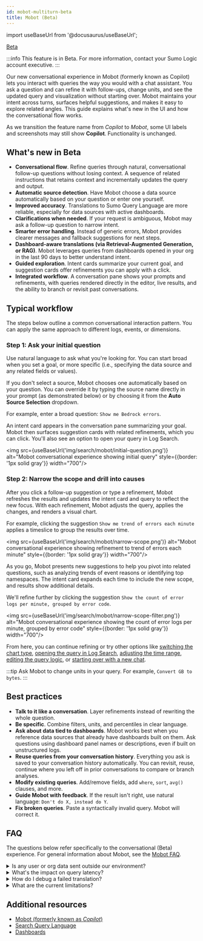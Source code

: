 ```yaml
---
id: mobot-multiturn-beta
title: Mobot (Beta)
---
```


import useBaseUrl from '@docusaurus/useBaseUrl';

<head>
  <meta name="robots" content="noindex" />
</head>

<p><a href={useBaseUrl('docs/beta')}><span className="beta">Beta</span></a></p>

:::info
This feature is in Beta. For more information, contact your Sumo Logic account executive.
:::

Our new conversational experience in Mobot (formerly known as Copilot) lets you interact with queries the way you would with a chat assistant. You ask a question and can refine it with follow-ups, change units, and see the updated query and visualization without starting over. Mobot maintains your intent across turns, surfaces helpful suggestions, and makes it easy to explore related angles. This guide explains what's new in the UI and how the conversational flow works.

As we transition the feature name from *Copilot* to *Mobot*, some UI labels and screenshots may still show **Copilot**. Functionality is unchanged.

## What's new in Beta

* **Conversational flow**. Refine queries through natural, conversational follow-up questions without losing context. A sequence of related instructions that retains context and incrementally updates the query and output.
* **Automatic source detection**. Have Mobot choose a data source automatically based on your question or enter one yourself.
* **Improved accuracy**. Translations to Sumo Query Language are more reliable, especially for data sources with active dashboards.
* **Clarifications when needed**. If your request is ambiguous, Mobot may ask a follow-up question to narrow intent.
* **Smarter error handling**. Instead of generic errors, Mobot provides clearer messages and fallback suggestions for next steps.
* **Dashboard-aware translations (via Retrieval-Augmented Generation, or RAG)**. Mobot leverages queries from dashboards opened in your org in the last 90 days to better understand intent.
* **Guided exploration**. Intent cards summarize your current goal, and suggestion cards offer refinements you can apply with a click.
* **Integrated workflow**. A conversation pane shows your prompts and refinements, with queries rendered directly in the editor, live results, and the ability to branch or revisit past conversations.

## Typical workflow

The steps below outline a common conversational interaction pattern. You can apply the same approach to different logs, events, or dimensions.

### Step 1: Ask your initial question  

Use natural language to ask what you're looking for. You can start broad when you set a goal, or more specific (i.e., specifying the data source and any related fields or values).

If you don't select a source, Mobot chooses one automatically based on your question. You can override it by typing the source name directly in your prompt (as demonstrated below) or by choosing it from the **Auto Source Selection** dropdown.

For example, enter a broad question: `Show me Bedrock errors`.

An intent card appears in the conversation pane summarizing your goal. Mobot then surfaces suggestion cards with related refinements, which you can click. You'll also see an option to open your query in Log Search.

<img src={useBaseUrl('img/search/mobot/initial-question.png')} alt="Mobot conversational experience showing initial query" style={{border: '1px solid gray'}} width="700"/>

### Step 2: Narrow the scope and drill into causes

After you click a follow-up suggestion or type a refinement, Mobot refreshes the results and updates the intent card and query to reflect the new focus. With each refinement, Mobot adjusts the query, applies the changes, and renders a visual chart.

For example, clicking the suggestion `Show me trend of errors each minute` applies a timeslice to group the results over time.

<img src={useBaseUrl('img/search/mobot/narrow-scope.png')} alt="Mobot conversational experience showing refinement to trend of errors each minute" style={{border: '1px solid gray'}} width="700"/>

As you go, Mobot presents new suggestions to help you pivot into related questions, such as analyzing trends of event reasons or identifying top namespaces. The intent card expands each time to include the new scope, and results show additional details.

We'll refine further by clicking the suggestion `Show the count of error logs per minute, grouped by error code`.

<img src={useBaseUrl('img/search/mobot/narrow-scope-filter.png')} alt="Mobot conversational experience showing the count of error logs per minute, grouped by error code" style={{border: '1px solid gray'}} width="700"/>

From here, you can continue refining or try other options like [switching the chart type](/docs/search/mobot/#chart-type), [opening the query in Log Search](/docs/search/mobot/#step-4-open-in-log-search), [adjusting the time range](/docs/search/mobot/#time-range), [editing the query logic](/docs/search/mobot/#edit-query-code), or [starting over with a new chat](/docs/search/mobot/#new-conversation).

:::tip
Ask Mobot to change units in your query. For example, `Convert GB to bytes`.
:::

## Best practices

* **Talk to it like a conversation**. Layer refinements instead of rewriting the whole question.  
* **Be specific**. Combine filters, units, and percentiles in clear language.
* **Ask about data tied to dashboards**. Mobot works best when you reference data sources that already have dashboards built on them. Ask questions using dashboard panel names or descriptions, even if built on unstructured logs.
* **Reuse queries from your conversation history**. Everything you ask is saved to your conversation history automatically. You can revisit, reuse, continue where you left off in prior conversations to compare or branch analyses.
* **Modify existing queries**. Add/remove fields, add `where`, `sort`, `avg()` clauses, and more.
* **Guide Mobot with feedback**. If the result isn't right, use natural language: `Don't do X, instead do Y`.
* **Fix broken queries**. Paste a syntactically invalid query. Mobot will correct it.

## FAQ

The questions below refer specifically to the conversational (Beta) experience. For general information about Mobot, see the [Mobot FAQ](/docs/search/mobot#faq).

<details>
<summary>Is any user or org data sent outside our environment?</summary>

No. All processing happens within your region's cluster. RAG context is scoped to dashboards in your own org—no cross-org data leakage.
</details>

<details>
<summary>What's the impact on query latency?</summary>

Typical end-to-end response time remains under 2 seconds for most queries. Very large result sets or percentile calculations over broad ranges may take up to 5 seconds. During Beta, full query generation may take 6 to 7 seconds, but Mobot streams the first token (intent interpretation) within 2 seconds.
</details>

<details>
<summary>How do I debug a failed translation?</summary>

If a translation fails, Mobot generates a contextual error message tailored to the situation. The message includes the generated query, explains why it failed, and suggests how to fix it (for example, `Try narrowing your time window` or `Simplify your filter expression`).

Here are some common cases:

* **No or delayed results**. Give Mobot a few seconds to process complex refinements.  
* **Output too broad**. Add more context (for example, specify a client or namespace).  
* **Unexpected numbers**. If results look off, be more explicit. For example, ask `show in milliseconds` or `convert to seconds` to adjust units, or say `show P90` / `switch back to P50 over 1 minute` to refine percentiles.  
</details>

<details>
<summary>What are the current limitations?</summary>

* For dashboard-aware translations via RAG, support is limited to the `sourceCategory` filter (selection in the source picker) at launch. Other expressions like `_index=` or `_sourceHost=` are not yet supported.  
* RAG only considers dashboards that have been opened in the last 90 days when interpreting your query.
* Very large or highly complex queries may time out or trigger structured fallback responses.
* The conversational experience is available for log-based searches only. Metrics and Metric Searches are not supported in this Beta.
* Mobot cannot currently refer to the output of a log search directly in subsequent queries. Each follow-up must be expressed in terms of query refinements rather than referencing previous results. This is an important limitation to be aware of when constructing multi-turn conversations.
</details>

## Additional resources

* [Mobot (formerly known as *Copilot*)](/docs/search/mobot)
* [Search Query Language](/docs/search/search-query-language)
* [Dashboards](/docs/dashboards)
